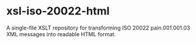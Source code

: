 # xsl-iso-20022-html
A single-file XSLT repository for transforming ISO 20022 pain.001.001.03 XML messages into readable HTML format.
